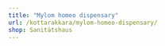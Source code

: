 ```yaml
---
title: "Mylom homeo dispensary"
url: /kottarakkara/mylom-homeo-dispensary/
shop: Sanitätshaus
---
```

